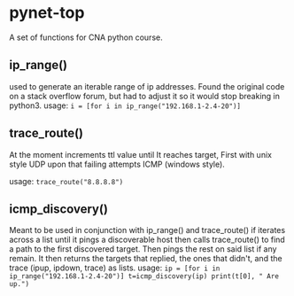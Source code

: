 # pynet-top

A set of functions for CNA python course.

## ip_range()
used to generate an iterable range of ip addresses. Found the original code on a stack overflow forum, but had to adjust it so it would stop breaking in python3.
usage:
`i = [for i in ip_range("192.168.1-2.4-20")]`


## trace_route()
At the moment increments ttl value until It reaches target, First with unix style UDP upon that failing attempts ICMP (windows style).

usage:
`trace_route("8.8.8.8")`

## icmp_discovery()

Meant to be used in conjunction with ip_range() and trace_route() if iterates across a list until it pings a discoverable host then calls trace_route() to find a path to the first discovered target. Then pings the rest on said list if any remain. It then returns the targets that replied, the ones that didn't, and the trace (ipup, ipdown, trace) as lists.
usage:
`ip = [for i in ip_range("192.168.1-2.4-20")]
t=icmp_discovery(ip)
print(t[0], " Are up.")`
